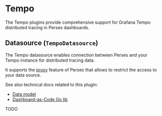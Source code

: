 # Tempo

The Tempo plugins provide comprehensive support for Grafana Tempo distributed tracing in Perses dashboards.

## Datasource (`TempoDatasource`)

The Tempo datasource enables connection between Perses and your Tempo instance for distributed tracing data.

It supports the [proxy](https://perses.dev/perses/docs/concepts/proxy/) feature of Perses that allows to restrict the access to your data source.

See also technical docs related to this plugin:

- [Data model](./model.md)
- [Dashboard-as-Code Go lib](./go-sdk.md)

TODO
